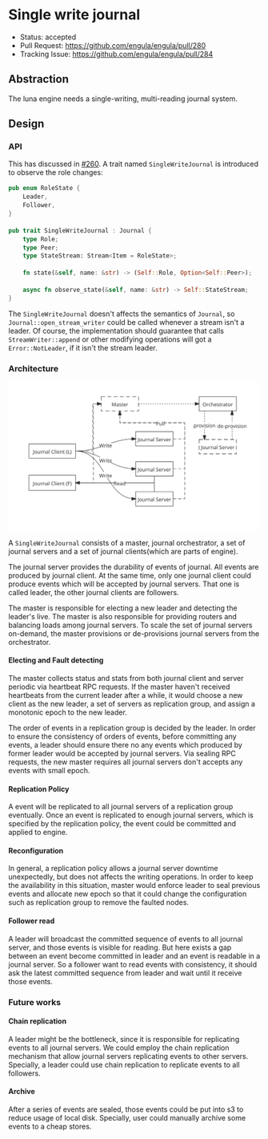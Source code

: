 # Single write journal

- Status: accepted
- Pull Request: https://github.com/engula/engula/pull/280
- Tracking Issue: https://github.com/engula/engula/pull/284

## Abstraction

The luna engine needs a single-writing, multi-reading journal system.

## Design

### API

This has discussed in [#260](https://github.com/engula/engula/discussions/260). A trait named `SingleWriteJournal` is introduced to observe the role changes:

```rust
pub enum RoleState {
    Leader,
    Follower,
}

pub trait SingleWriteJournal : Journal {
    type Role;
    type Peer;
    type StateStream: Stream<Item = RoleState>;

    fn state(&self, name: &str) -> (Self::Role, Option<Self::Peer>);

    async fn observe_state(&self, name: &str) -> Self::StateStream;
}
```

The `SingleWriteJournal` doesn't affects the semantics of `Journal`, so `Journal::open_stream_writer` could be called whenever a stream isn't a leader. Of course, the implementation should guarantee that calls `StreamWriter::append` or other modifying operations will got a `Error::NotLeader`, if it isn't the stream leader.

### Architecture

![single write journal architecture](../images/single-write-journal-architecture.svg)

A `SingleWriteJournal` consists of a master, journal orchestrator, a set of journal servers and a set of journal clients(which are parts of engine).

The journal server provides the durability of events of journal. All events are produced by journal client. At the same time, only one journal client could produce events which will be accepted by journal servers. That one is called leader, the other journal clients are followers.

The master is responsible for electing a new leader and detecting the leader's live. The master is also responsible for providing routers and balancing loads among journal servers. To scale the set of journal servers on-demand, the master provisions or de-provisions journal servers from the orchestrator.

#### Electing and Fault detecting

The master collects status and stats from both journal client and server periodic via heartbeat RPC requests. If the master haven't received heartbeats from the current leader after a while, it would choose a new client as the new leader, a set of servers as replication group, and assign a monotonic epoch to the new leader.

The order of events in a replication group is decided by the leader. In order to ensure the consistency of orders of events, before committing any events, a leader should ensure there no any events which produced by former leader would be accepted by journal servers. Via sealing RPC requests,  the new master requires all journal servers don't accepts any events with small epoch.

#### Replication Policy

A event will be replicated to all journal servers of a replication group eventually. Once an event is replicated to enough journal servers, which is specified by the replication policy, the event could be committed and applied to engine.

#### Reconfiguration

In general, a replication policy allows a journal server downtime unexpectedly, but does not affects the writing operations. In order to keep the availability in this situation, master would enforce leader to seal previous events and allocate new epoch so that it could change the configuration such as replication group to remove the faulted nodes.

#### Follower read

A leader will broadcast the committed sequence of events to all journal server, and those events is visible for reading. But here exists a gap between an event become committed in leader and an event is readable in a journal server. So a follower want to read events with consistency, it should ask the latest committed sequence from leader and wait until it receive those events.

### Future works

#### Chain replication

A leader might be the bottleneck, since it is responsible for replicating events to all journal servers. We could employ the chain replication mechanism that allow journal servers replicating events to other servers. Specially, a leader could use chain replication to replicate events to all followers.

#### Archive

After a series of events are sealed, those events could be put into s3 to reduce usage of local disk. Specially, user could manually archive some events to a cheap stores.
